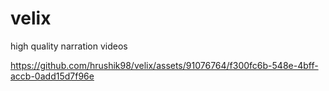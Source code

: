 # velix
high quality narration videos


https://github.com/hrushik98/velix/assets/91076764/f300fc6b-548e-4bff-accb-0add15d7f96e

